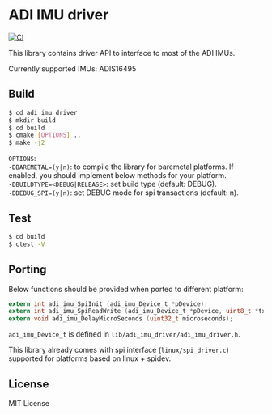 # ADI IMU driver

[![CI](https://github.com/spalani7/adi_imu_driver/workflows/CI/badge.svg?branch=master)](https://github.com/spalani7/adi_imu_driver/actions)

This library contains driver API to interface to most of the ADI IMUs.

Currently supported IMUs: ADIS16495


## Build
```bash
$ cd adi_imu_driver
$ mkdir build
$ cd build
$ cmake [OPTIONS] ..
$ make -j2
```

`OPTIONS`:  
`-DBAREMETAL=(y|n)`: to compile the library for baremetal platforms. If enabled, you should implement below methods for your platform.  
`-DBUILDTYPE=<DEBUG|RELEASE>`: set build type (default: DEBUG).  
`-DDEBUG_SPI=(y|n)`: set DEBUG mode for spi transactions (default: n).  

## Test
```bash
$ cd build
$ ctest -V
```

## Porting
Below functions should be provided when ported to different platform:

```c
extern int adi_imu_SpiInit (adi_imu_Device_t *pDevice);
extern int adi_imu_SpiReadWrite (adi_imu_Device_t *pDevice, uint8_t *txBuf, uint8_t *rxBuf, uint32_t length);
extern void adi_imu_DelayMicroSeconds (uint32_t microseconds);
```
`adi_imu_Device_t` is defined in `lib/adi_imu_driver/adi_imu_driver.h`.

This library already comes with spi interface (`linux/spi_driver.c`) supported for platforms based on linux + spidev.

## License
MIT License
